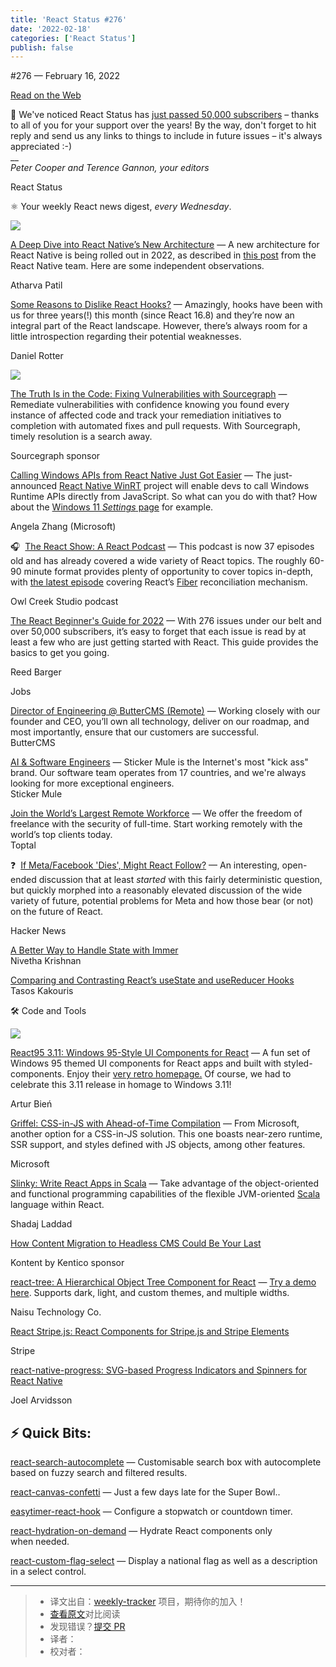 ```yaml
---
title: 'React Status #276'
date: '2022-02-18'
categories: ['React Status']
publish: false
---
```


<!--以上是预览信息，图片一张或限制百字左右，前者优先，全文请使用二级及以下标题-->
<!-- more -->

#​276 — February 16, 2022

[Read on the Web](https://react.statuscode.com/link/119784/web)

🎉 We've noticed React Status has [just passed 50,000 subscribers](https://react.statuscode.com/link/119817/web) – thanks to all of you for your support over the years! By the way, don't forget to hit reply and send us any links to things to include in future issues – it's always appreciated :-)  
\_\_  
_Peter Cooper and Terence Gannon, your editors_

React Status

⚛️ Your weekly React news digest, _every Wednesday_.

[![](https://res.cloudinary.com/cpress/image/upload/w_1280,e_sharpen:60/xr8xzvweayh4admhqjzy.jpg)](https://react.statuscode.com/link/119785/web)

[A Deep Dive into React Native’s New Architecture](https://react.statuscode.com/link/119785/web "medium.com") — A new architecture for React Native is being rolled out in 2022, as described in [this post](https://react.statuscode.com/link/119786/web) from the React Native team. Here are some independent observations.

Atharva Patil

[Some Reasons to Dislike React Hooks?](https://react.statuscode.com/link/119787/web "blog.bitsrc.io") — Amazingly, hooks have been with us for three years(!) this month (since React 16.8) and they’re now an integral part of the React landscape. However, there’s always room for a little introspection regarding their potential weaknesses.

Daniel Rotter

[![](https://copm.s3.amazonaws.com/3fda6acb.png)](https://react.statuscode.com/link/119788/web)

[The Truth Is in the Code: Fixing Vulnerabilities with Sourcegraph](https://react.statuscode.com/link/119788/web "about.sourcegraph.com") — Remediate vulnerabilities with confidence knowing you found every instance of affected code and track your remediation initiatives to completion with automated fixes and pull requests. With Sourcegraph, timely resolution is a search away.

Sourcegraph sponsor

[Calling Windows APIs from React Native Just Got Easier](https://react.statuscode.com/link/119789/web "microsoft.github.io") — The just-announced [React Native WinRT](https://react.statuscode.com/link/119790/web) project will enable devs to call Windows Runtime APIs directly from JavaScript. So what can you do with that? How about the [Windows 11 _Settings_ page](https://react.statuscode.com/link/119791/web) for example.

Angela Zhang (Microsoft)

🎧  [The React Show: A React Podcast](https://react.statuscode.com/link/119792/web "www.owlcreek.studio") — This podcast is now 37 episodes old and has already covered a wide variety of React topics. The roughly 60-90 minute format provides plenty of opportunity to cover topics in-depth, with [the latest episode](https://react.statuscode.com/link/119793/web) covering React’s [Fiber](https://react.statuscode.com/link/119794/web) reconciliation mechanism.

Owl Creek Studio podcast

[The React Beginner's Guide for 2022](https://react.statuscode.com/link/119816/web "www.freecodecamp.org") — With 276 issues under our belt and over 50,000 subscribers, it’s easy to forget that each issue is read by at least a few who are just getting started with React. This guide provides the basics to get you going.

Reed Barger

Jobs

[Director of Engineering @ ButterCMS (Remote)](https://react.statuscode.com/link/119795/web) — Working closely with our founder and CEO, you’ll own all technology, deliver on our roadmap, and most importantly, ensure that our customers are successful.  
ButterCMS

[AI & Software Engineers](https://react.statuscode.com/link/119796/web) — Sticker Mule is the Internet's most "kick ass" brand. Our software team operates from 17 countries, and we're always looking for more exceptional engineers.  
Sticker Mule

[Join the World’s Largest Remote Workforce](https://react.statuscode.com/link/119797/web) — We offer the freedom of freelance with the security of full-time. Start working remotely with the world’s top clients today.  
Toptal

❓  [If Meta/Facebook 'Dies', Might React Follow?](https://react.statuscode.com/link/119798/web "news.ycombinator.com") — An interesting, open-ended discussion that at least _started_ with this fairly deterministic question, but quickly morphed into a reasonably elevated discussion of the wide variety of future, potential problems for Meta and how those bear (or not) on the future of React.

Hacker News

[A Better Way to Handle State with Immer](https://react.statuscode.com/link/119799/web)  
Nivetha Krishnan

[Comparing and Contrasting React’s useState and useReducer Hooks](https://react.statuscode.com/link/119800/web)  
Tasos Kakouris

🛠 Code and Tools

[![](https://res.cloudinary.com/cpress/image/upload/w_1280,e_sharpen:60/qain2bi9vzz5ay6bayi7.jpg)](https://react.statuscode.com/link/119801/web)

[React95 3.11: Windows 95-Style UI Components for React](https://react.statuscode.com/link/119801/web "github.com") — A fun set of Windows 95 themed UI components for React apps and built with styled-components. Enjoy their [very retro homepage.](https://react.statuscode.com/link/119802/web) Of course, we had to celebrate this 3.11 release in homage to Windows 3.11!

Artur Bień

[Griffel: CSS-in-JS with Ahead-of-Time Compilation](https://react.statuscode.com/link/119803/web "github.com") — From Microsoft, another option for a CSS-in-JS solution. This one boasts near-zero runtime, SSR support, and styles defined with JS objects, among other features.

Microsoft

[Slinky: Write React Apps in Scala](https://react.statuscode.com/link/119804/web "slinky.dev") — Take advantage of the object-oriented and functional programming capabilities of the flexible JVM-oriented [Scala](https://react.statuscode.com/link/119805/web) language within React.

Shadaj Laddad

[How Content Migration to Headless CMS Could Be Your Last](https://react.statuscode.com/link/119806/web "kontent.ai")

Kontent by Kentico sponsor

[react-tree: A Hierarchical Object Tree Component for React](https://react.statuscode.com/link/119807/web "github.com") — [Try a demo here](https://react.statuscode.com/link/119808/web). Supports dark, light, and custom themes, and multiple widths.

Naisu Technology Co.

[React Stripe.js: React Components for Stripe.js and Stripe Elements](https://react.statuscode.com/link/119809/web "github.com")

Stripe

[react-native-progress: SVG-based Progress Indicators and Spinners for React Native](https://react.statuscode.com/link/119810/web "github.com")

Joel Arvidsson

⚡️ Quick Bits:
--------------

[react-search-autocomplete](https://react.statuscode.com/link/119811/web) — Customisable search box with autocomplete based on fuzzy search and filtered results.

[react-canvas-confetti](https://react.statuscode.com/link/119812/web) — Just a few days late for the Super Bowl..

[easytimer-react-hook](https://react.statuscode.com/link/119813/web) — Configure a stopwatch or countdown timer.

[react-hydration-on-demand](https://react.statuscode.com/link/119814/web) — Hydrate React components only when needed.

[react-custom-flag-select](https://react.statuscode.com/link/119815/web) — Display a national flag as well as a description in a select control.

---
> * 译文出自：[weekly-tracker](https://github.com/FEDarling/weekly-tracker) 项目，期待你的加入！
> * [查看原文](https://react.statuscode.com/issues/276)对比阅读
> * 发现错误？[提交 PR](https://github.com/FEDarling/weekly-tracker/blob/main/weeklys/react_status/276)
> * 译者：
> * 校对者：
